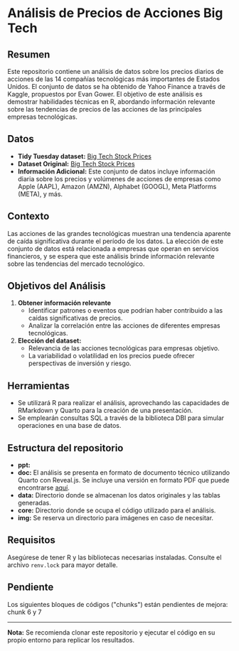 # Análisis de Precios de Acciones Big Tech

## Resumen

Este repositorio contiene un análisis de datos sobre los precios diarios de acciones de las 14 compañías tecnológicas más importantes de Estados Unidos. El conjunto de datos se ha obtenido de Yahoo Finance a través de Kaggle, propuestos por Evan Gower. El objetivo de este análisis es demostrar habilidades técnicas en R, abordando información relevante sobre las tendencias de precios de las acciones de las principales empresas tecnológicas.

## Datos

-   **Tidy Tuesday dataset:** [Big Tech Stock Prices](https://github.com/rfordatascience/tidytuesday/blob/master/data/2023/2023-02-07/readme.md)
-   **Dataset Original:** [Big Tech Stock Prices](https://www.kaggle.com/datasets/evangower/big-tech-stock-prices)
-   **Información Adicional:** Este conjunto de datos incluye información diaria sobre los precios y volúmenes de acciones de empresas como Apple (AAPL), Amazon (AMZN), Alphabet (GOOGL), Meta Platforms (META), y más.

## Contexto

Las acciones de las grandes tecnológicas muestran una tendencia aparente de caída significativa durante el período de los datos. La elección de este conjunto de datos está relacionada a empresas que operan en servicios financieros, y se espera que este análisis brinde información relevante sobre las tendencias del mercado tecnológico.

## Objetivos del Análisis

1.  **Obtener información relevante**
    -   Identificar patrones o eventos que podrían haber contribuido a las caídas significativas de precios.
    -   Analizar la correlación entre las acciones de diferentes empresas tecnológicas.
2.  **Elección del dataset:**
    -   Relevancia de las acciones tecnológicas para empresas objetivo.
    -   La variabilidad o volatilidad en los precios puede ofrecer perspectivas de inversión y riesgo.

## Herramientas

-   Se utilizará R para realizar el análisis, aprovechando las capacidades de RMarkdown y Quarto para la creación de una presentación.
-   Se emplearán consultas SQL a través de la biblioteca DBI para simular operaciones en una base de datos.

## Estructura del repositorio

-   **ppt:** 
-   **doc:** El análisis se presenta en formato de documento técnico utilizando Quarto con Reveal.js. Se incluye una versión en formato PDF que puede encontrarse [aquí](doc/technical_es.pdf).
-   **data:** Directorio donde se almacenan los datos originales y las tablas generadas.
-   **core:** Directorio donde se ocupa el código utilizado para el análisis.
-   **img:** Se reserva un directorio para imágenes en caso de necesitar.

## Requisitos

Asegúrese de tener R y las bibliotecas necesarias instaladas. Consulte el archivo `renv.lock` para mayor detalle.

## Pendiente

Los siguientes bloques de códigos ("chunks") están pendientes de mejora: chunk 6 y 7

------------------------------------------------------------------------

**Nota:** Se recomienda clonar este repositorio y ejecutar el código en su propio entorno para replicar los resultados.
